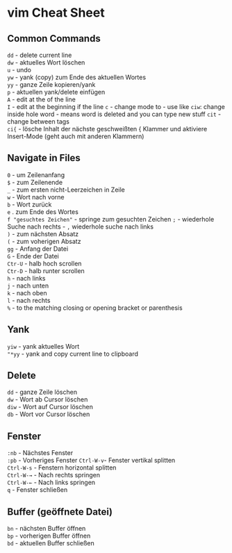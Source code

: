 # vim Cheat Sheet
## Common Commands
`dd` - delete current line  
`dw` - aktuelles Wort löschen  
`u` - undo  
`yw` - yank (copy) zum Ende des aktuellen Wortes  
`yy` - ganze Zeile kopieren/yank  
`p` - aktuellen yank/delete einfügen  
`A` - edit at the of the line  
`I` - edit at the beginning if the line
`c` - change mode to - use like `ciw`: change inside hole word - means word is deleted and you can type new stuff
`cit` - change between tags  
`ci{` - lösche Inhalt der nächste geschweißten { Klammer und aktiviere Insert-Mode (geht auch mit anderen Klammern)


## Navigate in Files
`0` - um Zeilenanfang  
`$` - zum Zeilenende  
`_` - zum ersten nicht-Leerzeichen in Zeile  
`w` - Wort nach vorne  
`b` - Wort zurück  
`e` . zum Ende des Wortes  
`f "gesuchtes Zeichen"` - springe zum gesuchten Zeichen `;` - wiederhole Suche nach rechts - `,` wiederhole suche nach links  
`)` - zum nächsten Absatz  
`(` - zum voherigen Absatz  
`gg` - Anfang der Datei  
`G` - Ende der Datei  
`Ctr-U` - halb hoch scrollen  
`Ctr-D` - halb runter scrollen  
`h` - nach links  
`j` - nach unten  
`k` - nach oben  
`l` - nach rechts  
`%` - to the matching closing or opening bracket or parenthesis 

## Yank
`yiw` - yank aktuelles Wort  
`"*yy` - yank and copy current line to clipboard  
## Delete
`dd` - ganze Zeile löschen  
`dw` - Wort ab Cursor löschen  
`diw` - Wort auf Cursor löschen  
`db` - Wort vor Cursor löschen  
## Fenster
`:nb` - Nächstes Fenster  
`:pb` - Vorheriges Fenster
`Ctrl-W-v`- Fenster vertikal splitten  
`Ctrl-W-s` - Fenstern horizontal splitten  
`Ctrl-W-→` - Nach rechts springen  
`Ctrl-W-←` - Nach links springen  
`q` - Fenster schließen  

## Buffer (geöffnete Datei)
`bn` - nächsten Buffer öffnen  
`bp` - vorherigen Buffer öffnen  
`bd` - aktuellen Buffer schließen
